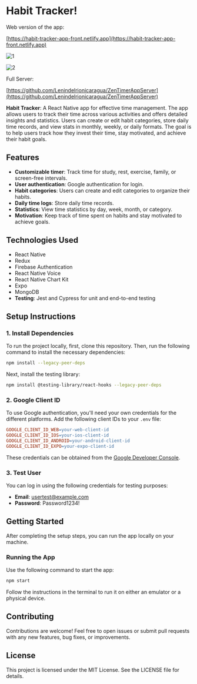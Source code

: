 # Habit Tracker!

Web version of the app:

[https://habit-tracker-app-front.netlify.app](https://habit-tracker-app-front.netlify.app)

![1](https://github.com/user-attachments/assets/08e89737-9791-485b-81d7-79fee60aff3f)

![2](https://github.com/user-attachments/assets/4430cdca-d8a6-4dd5-b43d-a276cc2799c2)

Full Server:

[https://github.com/Lenindelrionicaragua/ZenTimerAppServer](https://github.com/Lenindelrionicaragua/ZenTimerAppServer)

**Habit Tracker**: A React Native app for effective time management. The app allows users to track their time across various activities and offers detailed insights and statistics. Users can create or edit habit categories, store daily time records, and view stats in monthly, weekly, or daily formats. The goal is to help users track how they invest their time, stay motivated, and achieve their habit goals.

## Features

- **Customizable timer**: Track time for study, rest, exercise, family, or screen-free intervals.
- **User authentication**: Google authentication for login.
- **Habit categories**: Users can create and edit categories to organize their habits.
- **Daily time logs**: Store daily time records.
- **Statistics**: View time statistics by day, week, month, or category.
- **Motivation**: Keep track of time spent on habits and stay motivated to achieve goals.

## Technologies Used

- React Native
- Redux
- Firebase Authentication
- React Native Voice
- React Native Chart Kit
- Expo
- MongoDB
- **Testing**: Jest and Cypress for unit and end-to-end testing

## Setup Instructions

### 1. Install Dependencies

To run the project locally, first, clone this repository. Then, run the following command to install the necessary dependencies:

```bash
npm install --legacy-peer-deps
```

Next, install the testing library:

```bash
npm install @testing-library/react-hooks --legacy-peer-deps
```

### 2. Google Client ID

To use Google authentication, you'll need your own credentials for the different platforms. Add the following client IDs to your `.env` file:

```makefile
GOOGLE_CLIENT_ID_WEB=your-web-client-id
GOOGLE_CLIENT_ID_IOS=your-ios-client-id
GOOGLE_CLIENT_ID_ANDROID=your-android-client-id
GOOGLE_CLIENT_ID_EXPO=your-expo-client-id
```

These credentials can be obtained from the [Google Developer Console](https://console.developers.google.com/).

### 3. Test User

You can log in using the following credentials for testing purposes:

- **Email**: usertest@example.com
- **Password**: Password1234!

## Getting Started

After completing the setup steps, you can run the app locally on your machine.

### Running the App

Use the following command to start the app:

```bash
npm start
```

Follow the instructions in the terminal to run it on either an emulator or a physical device.

## Contributing

Contributions are welcome! Feel free to open issues or submit pull requests with any new features, bug fixes, or improvements.

## License

This project is licensed under the MIT License. See the LICENSE file for details.
